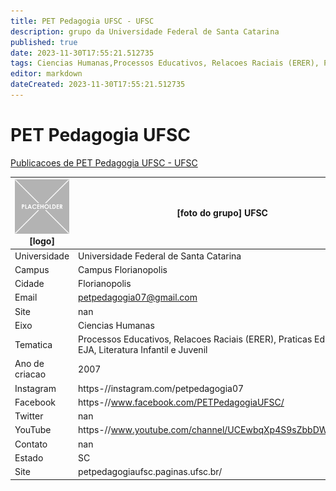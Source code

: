 ```yaml
---
title: PET Pedagogia UFSC - UFSC
description: grupo da Universidade Federal de Santa Catarina
published: true
date: 2023-11-30T17:55:21.512735
tags: Ciencias Humanas,Processos Educativos, Relacoes Raciais (ERER), Praticas Educativas, EJA, Literatura Infantil e Juvenil
editor: markdown
dateCreated: 2023-11-30T17:55:21.512735
---
```


# PET Pedagogia UFSC

[Publicacoes de PET Pedagogia UFSC - UFSC](/atividade/91PETPedagogiaUFSCUFSC/feed.md)

| ![placeholder.png](/placeholder.png) [logo] | [foto do grupo] UFSC         |
| ------------------------------------------- | ------------------------------------------------- |
| Universidade                                | Universidade Federal de Santa Catarina      |
| Campus                                      | Campus Florianopolis            |
| Cidade                                      | Florianopolis             |
| Email                                       | petpedagogia07@gmail.com             |
| Site                                        | nan              |
| Eixo                                        | Ciencias Humanas              |
| Tematica                                    | Processos Educativos, Relacoes Raciais (ERER), Praticas Educativas, EJA, Literatura Infantil e Juvenil          |
| Ano de criacao                              | 2007        |
| Instagram                                   | https-//instagram.com/petpedagogia07         |
| Facebook                                    | https-//www.facebook.com/PETPedagogiaUFSC/          |
| Twitter                                     | nan           |
| YouTube                                     | https-//www.youtube.com/channel/UCEwbqXp4S9sZbbDWRe_UAqw           |
| Contato                                     | nan         |
| Estado                                      |  SC            |
| Site                                        | petpedagogiaufsc.paginas.ufsc.br/ |
